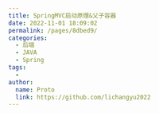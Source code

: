 ```yaml
---
title: SpringMVC启动原理&父子容器
date: 2022-11-01 18:09:02
permalink: /pages/8dbed9/
categories:
  - 后端
  - JAVA
  - Spring
tags:
  - 
author: 
  name: Proto
  link: https://github.com/lichangyu2022
---
```

